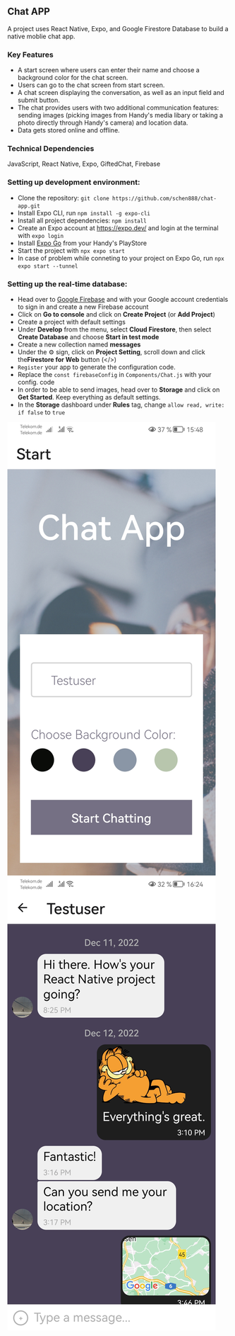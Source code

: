 ## Chat APP ##
A project uses React Native, Expo, and Google Firestore Database to build a native moblie chat app.

### Key Features ###
- A start screen where users can enter their name and choose a background color for the chat screen.
- Users can go to the chat screen from start screen.
- A chat screen displaying the conversation, as well as an input field and submit button.
- The chat provides users with two additional communication features: sending images (picking images from Handy's media libary or taking a photo directly through Handy's camera) and location data.
- Data gets stored online and offline.

### Technical Dependencies ###

JavaScript, React Native, Expo, GiftedChat, Firebase

### Setting up development environment:
- Clone the repository: `git clone https://github.com/schen888/chat-app.git`
- Install Expo CLI, run `npm install -g expo-cli`
- Install all project dependencies: `npm install`
- Create an Expo account at https://expo.dev/ and login at the terminal with `expo login`
- Install [Expo Go](https://expo.dev/client) from your Handy's PlayStore
- Start the project with `npx expo start`
- In case of problem while conneting to your project on Expo Go, run `npx expo start --tunnel`

### Setting up the real-time database:
- Head over to [Google Firebase](https://firebase.google.com/) and with your Google account credentials to sign in and create a new Firebase account
- Click on **Go to console** and click on **Create Project** (or **Add Project**)
- Create a project with default settings
- Under **Develop** from the menu, select **Cloud Firestore**, then select **Create Database** and choose **Start in test mode**
- Create a new collection named **messages**
- Under the :gear: sign, click on **Project Setting**, scroll down and click the**Firestore for Web** button (</>)
- `Register` your app to generate the configuration code.
- Replace the `const firebaseConfig` in `Components/Chat.js` with your config. code 
- In order to be able to send images, head over to **Storage** and click on **Get Started**. Keep everything as default settings.
- In the **Storage** dashboard under **Rules** tag, change `allow read, write: if false` to `true`

![A screenshot of the start view in chat-app](/img/screenshot1.jpg)
![A screenshot of the chat view in chat-app](/img/screenshot2.jpg)